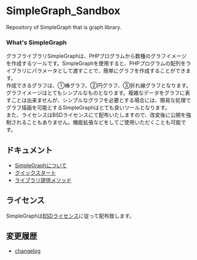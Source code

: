 SimpleGraph_Sandbox
===================

Repository of SimpleGraph that is graph library.

### What's SimpleGraph

グラフライブラリSimpleGraphは、PHPプログラムから数種のグラフイメージを作成するツールです。SimpleGraphを使用すると、PHPプログラムの配列をライブラリにパラメータとして渡すことで、簡単にグラフを作成することができます。  
作成できるグラフは、①棒グラフ、②円グラフ、③折れ線グラフとなります。  
グラフイメージはとてもシンプルなものとなります。複雑なデータをグラフに表すことは出来ませんが、シンプルなグラフを必要とする場合には、簡易な処理でグラフ描画を可能とするSimpleGraphはとても良いツールとなります。  
また、ライセンスはBSDライセンスにて配布いたしますので、改変後に公開を強制されることもありません。機能拡張などをしてご使用いただくことも可能です。

## ドキュメント

- [SimpleGraphについて](./doc/SimpleGraphについて.md)
- [クイックスタート](./doc/クイックスタート.md)
- [ライブラリ提供メソッド](./doc/ライブラリ提供メソッド.md)

## ライセンス

SimpleGraphは[BSDライセンス](https://opensource.org/license/BSD-3-Clause)に従って配布致します。

## 変更履歴
- [changelog](changelog.md)